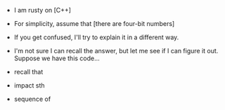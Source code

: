 - I am rusty on [C++]
- For simplicity, assume that [there are four-bit numbers]
- If you get confused, I'll try to explain it in a different way.
- I'm not sure I can recall the answer, but let me see if I can figure it out. Suppose we have this code...

- recall that
- impact sth
- sequence of
